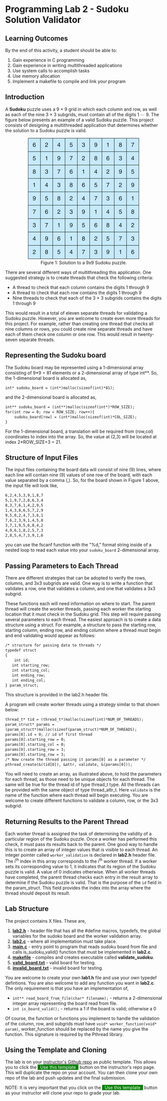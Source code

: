# Programming Lab 2 - Sudoku Solution Validator

## Learning Outcomes

By the end of this activity, a student should be able to:

1. Gain experience in C programming
2. Gain experience in writing multithreaded applications
2. Use system calls to accomplish tasks
3. Use memory allocation
4. Implement a makefile to compile and link your program

## Introduction

A **Sudoku** puzzle uses a 9 × 9 grid in which each column and row, as well as each of the nine 3 × 3 subgrids, must contain all of the digits 1 ⋯ 9. The figure below presents an example of a valid Sudoku puzzle. This project consists of designing a multithreaded application that determines whether the solution to a Sudoku puzzle is valid.
<p style="text-align:center">
<img src="sudoku.png"><br/>
<span>Figure 1: Solution to a 9x9 Sudoku puzzle.</span>
</p>

There are several different ways of multithreading this application. One suggested strategy is to create threads that check the following criteria:

- A thread to check that each column contains the digits 1 through 9
- A thread to check that each row contains the digits 1 through 9
- Nine threads to check that each of the 3 × 3 subgrids contains the digits 1 through 9

This would result in a total of eleven separate threads for validating a Sudoku puzzle. However, you are welcome to create even more threads for this project. For example, rather than creating one thread that checks all nine columns or rows, you could create nine separate threads and have each of them check one column or one row.  This would result in twenty-seven separate threads.

## Representing the Sudoku board

The Sudoku board may be represented using a 1-dimensional array consisting of 9*9 = 81 elements or a 2-dimensional array of type int\*\*.  So, the 1-dimensional board is allocated as,

```
int* sudoku_board = (int*)malloc(sizeof(int)*81);
```
and the 2-dimensional board is allocated as,

```
int** sudoku_board = (int**)malloc(sizeof(int*)*ROW_SIZE);
for(int row = 0; row < ROW_SIZE; row++){
	sudoku_board[row] = (int*)malloc(sizeof(int)*COL_SIZE);
} 
```

For the 1-dimensional board, a translation will be required from (row,col) coordinates to index into the array.  So, the value at (2,3) will be located at index 2*ROW_SIZE+3 = 21.

## Structure of Input Files

The input files containing the board data will consist of nine (9) lines, where each line will contain nine (9) values of one row of the board, with each value separated by a comma (,). So, for the board shown in Figure 1 above, the input file will look like,

```
6,2,4,5,3,9,1,8,7
5,1,9,7,2,8,6,3,4
8,3,7,6,1,4,2,9,5
1,4,3,8,6,5,7,2,9
9,5,8,2,4,7,3,6,1
7,6,2,3,9,1,4,5,8
3,7,1,9,5,6,8,4,2
4,9,6,1,8,2,5,7,3
2,8,5,4,7,3,9,1,6
```

you can use the fscanf function with the "%d," format string inside of a nested loop to read each value into your `sudoku_board` 2-dimensional array.

## Passing Parameters to Each Thread

There are different strategies that can be adopted to verify the rows, columns, and 3x3 subgrids are valid.  One way is to write a function that validates a row, one that validates a column, and one that validates a 3x3 subgrid.

These functions each will need information on where to start.  The parent thread will create the worker threads, passing each worker the starting location that it must check in the Sudoku grid. This step will require passing several parameters to each thread. The easiest approach is to create a data structure using a struct. For example, a structure to pass the starting row, starting column, ending row, and ending column where a thread must begin and end validating would appear as follows:

```
/* structure for passing data to threads */
typedef struct
{
	int id; 
   int starting_row;
   int starting_col;
   int ending_row;
   int ending_col;
} param_struct;
```
This structure is provided in the lab2.h header file.

A program will create worker threads using a strategy similar to that shown below:

```
thread_t* tid = (thread_t*)malloc(sizeof(int)*NUM_OF_THREADS);
param_struct* params = (param_struct*)malloc(sizeof(param_struct)*NUM_OF_THREADS); 
params[0].id = 0; // id of first thread
params[0].starting_row = 0;
params[0].starting_col = 0;
params[0].starting_row = 3;
params[0].starting_row = 3;
/* Now create the thread passing it params[0] as a parameter */
pthread_create(&(tid[0]), &attr, validate, &(params[0]));
```
 
You will need to create an array, as illustrated above, to hold the parameters for each thread, as those need to be unique objects for each thread.  The same will be true for the thread id of type thread_t type.  All the threads can be provided with the same object of type thread_attr_t.  Here ```validate``` is the name of the function where each thread will begin executing.  You are welcome to create different functions to validate a column, row, or the 3x3 subgrid.

## Returning Results to the Parent Thread

Each worker thread is assigned the task of determining the validity of a particular region of the Sudoku puzzle. Once a worker has performed this check, it must pass its results back to the parent. One good way to handle this is to create an array of integer values that is visible to each thread. An integer pointer called `worker_validation` is declared in **lab2.h** header file.  The i<sup>th</sup> index in this array corresponds to the i<sup>th</sup> worker thread. If a worker sets its corresponding value to 1, it indicates that its region of the Sudoku puzzle is valid. A value of 0 indicates otherwise. When all worker threads have completed, the parent thread checks each entry in the result array to determine if the Sudoku puzzle is valid.  That is the purpose of the `id` field in the param_struct.  This field provides the index into the array where the thread should deposit its result.

## Lab Structure

The project contains X files.  These are,

1. <strong><u>lab2.h</u></strong> - header file that has all the #define macros, typedefs, the global variables for the sudoko board and the worker validation array.
2. <strong><u>lab2.c</u></strong> - where all implementation must take place.
3. <strong><u>main.c</u></strong> - entry point to program that reads sudoku board from file and calls is_sudoku_valid() function that must be implemented in **lab2.c**.
3. <strong><u>makefile</u></strong> - compiles and creates executable called **validate_sudoku**.
4. <strong><u>valid_board.txt</u></strong> - valid board for testing.
5.  <strong><u>invalid_board.txt</u></strong> - invalid board for testing.

You are welcome to create your own **lab1.h** file and use your own typedef defintions.   You are also welcome to add any function you want in **lab2.c**.  The only requirement is that you have an implementation of,

* ```int** read_board_from_file(char* filename);``` - returns a 2-dimensional integer array representing the board read from file.
* ```int is_board_valid();``` - returns a 1 if the board is valid; otherwise a 0

Of course, the function or functions you implement to handle the validation of the column, row, and subgrids must have ```void* worker_function(void* param)```, worker_function should be replaced by the name you give the function.  This signature is required by the Pthread library.

## Using the Template and Cloning

The lab is on your <a href="https://www.github.com/mrasamny/csci-320-lab2.git">instructor's Github repo</a> as public template.  This allows you to click the <span style="background-color:green; color:white;">&nbsp;&nbsp;Use this template&nbsp;&nbsp;</span> button on the instructor's repo page.  This will duplicate the repo on your account.  You can then clone your own repo of the lab and push updates and the final submission.

NOTE:  It is very important that you click on the <span style="background-color:green; color:white;">&nbsp;&nbsp;Use this template&nbsp;&nbsp;</span> button as your instructor will clone your repo to grade your lab.
